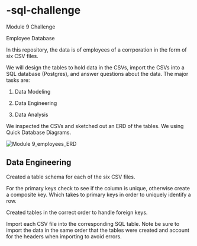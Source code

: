 # -sql-challenge
Module 9 Challenge

Employee Database

In this repository, the data is of employees of a corrporation in the form of six CSV files.

We will design the tables to hold data in the CSVs, import the CSVs into a SQL database (Postgres), and answer questions about the data. The major tasks are:

1. Data Modeling

2. Data Engineering

3. Data Analysis


We inspected the CSVs and sketched out an ERD of the tables. We using Quick Database Diagrams.


![Module 9_employees_ERD](https://user-images.githubusercontent.com/120350694/221731212-ef6cbb7f-6498-4beb-b707-9c8f6230a13f.png)


## Data Engineering

Created a table schema for each of the six CSV files.

For the primary keys check to see if the column is unique, otherwise create a composite key. Which takes to primary keys in order to uniquely identify a row.

Created tables in the correct order to handle foreign keys.

Import each CSV file into the corresponding SQL table. Note be sure to import the data in the same order that the tables were created and account for the headers when importing to avoid errors.



